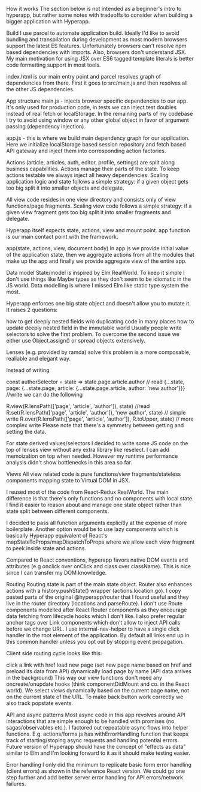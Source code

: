 How it works
The section below is not intended as a beginner's intro to hyperapp, but rather some notes with tradeoffs to consider when building a bigger application with Hyperapp.

Build
I use parcel to automate application build. Ideally I'd like to avoid bundling and transpilation during development as most modern browsers support the latest ES features. Unfortunately browsers can't resolve npm based dependencies with imports. Also, browsers don't understand JSX. My main motivation for using JSX over ES6 tagged template literals is better code formatting support in most tools.

index.html is our main entry point and parcel resolves graph of dependencies from there. First it goes to src/main.js and then resolves all the other JS dependencies.

App structure
main.js - injects browser specific dependencies to our app. It's only used for production code, in tests we can inject test doubles instead of real fetch or localStorage. In the remaining parts of my codebase I try to avoid using window or any other global object in favor of argument passing (dependency injection).

app.js - this is where we build main dependency graph for our application. Here we initialize localStorage based session repository and fetch based API gateway and inject them into corresponding action factories.

Actions (article, articles, auth, editor, profile, settings) are split along business capabilities. Actions manage their parts of the state. To keep actions testable we always inject all heavy dependencies. Scaling application logic and state follows a simple strategy: if a given object gets too big split it into smaller objects and delegate.

All view code resides in one view directory and consists only of view functions/page fragments. Scaling view code follows a simple strategy: if a given view fragment gets too big split it into smaller fragments and delegate.

Hyperapp itself expects state, actions, view and mount point. app function is our main contact point with the framework.

app(state, actions, view, document.body)
In app.js we provide initial value of the application state, then we aggregate actions from all the modules that make up the app and finally we provide aggregate view of the entire app.

Data model
State/model is inspired by Elm RealWorld. To keep it simple I don't use things like Maybe types as they don't seem to be idiomatic in the JS world. Data modelling is where I missed Elm like static type system the most.

Hyperapp enforces one big state object and doesn't allow you to mutate it. It raises 2 questions:

how to get deeply nested fields w/o duplicating code in many places
how to update deeply nested field in the immutable world
Usually people write selectors to solve the first problem.
To overcome the second issue we either use Object.assign() or spread objects extensively.

Lenses (e.g. provided by ramda) solve this problem is a more composable, realiable and elegant way.

Instead of writing

const authorSelector = state => state.page.article.author // read
{...state, page: {...state.page, article: {...state.page.article, author: 'new author'}}} //write
we can do the following

R.view(R.lensPath(['page', 'article', 'author']), state) //read
R.set(R.lensPath(['page', 'article', 'author']), 'new author', state) // simple write
R.over(R.lensPath(['page', 'article', 'author']), R.toUpper, state) // more complex write 
Please note that there's a symmetry between getting and setting the data.

For state derived values/selectors I decided to write some JS code on the top of lenses view without any extra library like reselect. I can add memoization on top when needed. However my runtime performance analysis didn't show bottlenecks in this area so far.

Views
All view related code is pure functions/view fragments/stateless components mapping state to Virtual DOM in JSX.

I reused most of the code from React-Redux RealWorld. The main difference is that there's only functions and no components with local state. I find it easier to reason about and manage one state object rather than state split between different components.

I decided to pass all function arguments explicitly at the expense of more boilerplate. Another option would be to use lazy components which is basically Hyperapp equivalent of React's mapStateToProps/mapDispatchToProps where we allow each view fragment to peek inside state and actions.

Compared to React conventions, hyperapp favors native DOM events and attributes (e.g onclick over onClick and class over className). This is nice since I can transfer my DOM knowledge.

Routing
Routing state is part of the main state object. Router also enhances actions with a history.pushState() wrapper (actions.location.go). I copy pasted parts of the original @hyperapp/router that I found useful and they live in the router directory (locations and parseRoute). I don't use Route components modelled after React Router components as they encourage data fetching from lifecycle hooks which I don't like. I also prefer regular anchor tags over Link components which don't allow to inject API calls before we change URL. I use internal-nav-helper to have a single click handler in the root element of the application. By default all links end up in this common handler unless you opt out by stopping event propagation.

Client side routing cycle looks like this:

click a link with href
load new page (set new page name based on href and preload its data from API)
dynamically load page by name (API data arrives in the background) This way our view functions don't need any oncreate/onupdate hooks (think componentDidMount and co. in the React world). We select views dynamically based on the current page name, not on the current state of the URL.
To make back button work correctly we also track popstate events.

API and async patterns
Most async code in this app revolves around API interactions that are simple enough to be handled with promises (no sagas/observables etc.). I factored out repeatable async flows into helper functions. E.g. actions/forms.js has withErrorHandling function that keeps track of starting/stoping async requests and handling potential errors. Future version of Hyperapp should have the concept of "effects as data" similar to Elm and I'm looking forward to it as it should make testing easier.

Error handling
I only did the minimum to replicate basic form error handling (client errors) as shown in the reference React version. We could go one step further and add better server error handling for API errors/network failures.
